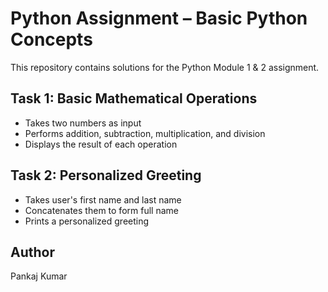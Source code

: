 # Python Assignment – Basic Python Concepts

This repository contains solutions for the Python Module 1 & 2 assignment.

## Task 1: Basic Mathematical Operations
- Takes two numbers as input
- Performs addition, subtraction, multiplication, and division
- Displays the result of each operation

## Task 2: Personalized Greeting
- Takes user's first name and last name
- Concatenates them to form full name
- Prints a personalized greeting

## Author
Pankaj Kumar 
